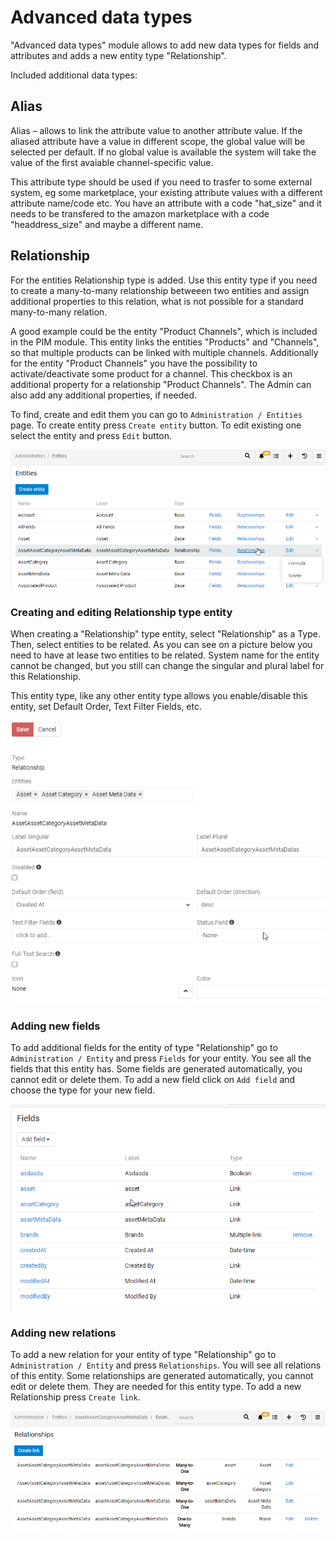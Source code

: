 # Advanced data types

"Advanced data types" module allows to add new data types for fields and attributes and adds a new entity type "Relationship".

Included additional data types:

## Alias

Alias – allows to link the attribute value to another attribute value. If the aliased attribute have a value in different scope, the global value will be selected per default. If no global value is available the system will take the value of the first avaiable channel-specific value.

This attribute type should be used if you need to trasfer to some external system, eg some marketplace, your existing attribute values with a different attribute name/code etc. You have an attribute with a code "hat_size" and it needs to be transfered to the amazon marketplace with a code "headdress_size" and maybe a different name.

## Relationship

For the entities Relationship type is added. Use this entity type if you need to create a many-to-many relationship betweeen two entities and assign additional properties to this relation, what is not possible for a standard many-to-many relation. 

A good example could be the entity "Product Channels", which is included in the PIM module. This entity links the entities "Products" and "Channels", so that multiple products can be linked with multiple channels. Additionally for the entity "Product Channels" you have the possibility to activate/deactivate some product for a channel. This checkbox is an additional property for a relationship "Product Channels". The Admin can also add any additional properties, if needed.

To find, create and edit them you can go to `Administration / Entities` page. To create entity press `Create entity` button. To edit existing one select the entity and press `Edit` button.

![creating assets](_assets/Relationship/creating_assets.png)

### Creating and editing Relationship type entity

When creating a "Relationship" type entity, select "Relationship" as a Type. Then, select entities to be related. As you can see on a picture below you need to have at lease two entities to be related. System name for the entity cannot be changed, but you still can change the singular and plural label for this Relationship.

This entity type, like any other entity type allows you enable/disable this entity, set Default Order, Text Filter Fields, etc. 

![Relationship](_assets/Relationship/Relationship.png)

### Adding new fields

To add additional fields for the entity of type "Relationship" go to `Administration / Entity` and press `Fields` for your entity. You see all the fields that this entity has. Some fields are generated automatically, you cannot edit or delete them. To add a new field click on `Add field` and choose the type for your new field.

![additional fields](_assets/Relationship/additional_fields.png)

### Adding new relations

To add a new relation for your entity of type "Relationship"  go to `Administration / Entity` and press `Relationships`. You will see all relations of this entity. Some relationships are generated automatically, you cannot edit or delete them. They are needed for this entity type. To add a new Relationship press `Create link`.

![a new relation](_assets/Relationship/a_new_relation.png)
